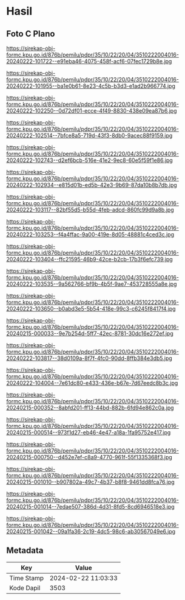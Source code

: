 # Hasil

## Foto C Plano

https://sirekap-obj-formc.kpu.go.id/876b/pemilu/pdpr/35/10/22/20/04/3510222004016-20240222-101722--e91eba46-4075-458f-acf6-07fec1729b8e.jpg

https://sirekap-obj-formc.kpu.go.id/876b/pemilu/pdpr/35/10/22/20/04/3510222004016-20240222-101955--ba1e0b61-8e23-4c5b-b3d3-e1ad2b966774.jpg

https://sirekap-obj-formc.kpu.go.id/876b/pemilu/pdpr/35/10/22/20/04/3510222004016-20240222-102250--0d72df01-ecce-4f49-8830-438e09ea87b6.jpg

https://sirekap-obj-formc.kpu.go.id/876b/pemilu/pdpr/35/10/22/20/04/3510222004016-20240222-102514--7bfce8a5-719d-43f3-8db0-9acec88f9159.jpg

https://sirekap-obj-formc.kpu.go.id/876b/pemilu/pdpr/35/10/22/20/04/3510222004016-20240222-102743--d2ef6bcb-516e-41e2-9ec8-60e5f59f1e86.jpg

https://sirekap-obj-formc.kpu.go.id/876b/pemilu/pdpr/35/10/22/20/04/3510222004016-20240222-102934--e815d01b-ed5b-42e3-9b69-87da10b8b7db.jpg

https://sirekap-obj-formc.kpu.go.id/876b/pemilu/pdpr/35/10/22/20/04/3510222004016-20240222-103117--82bf55d5-b55d-4feb-adcd-860fc99d9a8b.jpg

https://sirekap-obj-formc.kpu.go.id/876b/pemilu/pdpr/35/10/22/20/04/3510222004016-20240222-103253--f4a4ffac-9a00-419e-8d05-48881c4ced3c.jpg

https://sirekap-obj-formc.kpu.go.id/876b/pemilu/pdpr/35/10/22/20/04/3510222004016-20240222-103404--ffc21595-46b9-42ce-b2cb-17b3f6efc739.jpg

https://sirekap-obj-formc.kpu.go.id/876b/pemilu/pdpr/35/10/22/20/04/3510222004016-20240222-103535--9a562766-bf9b-4b5f-9ae7-453728555a8e.jpg

https://sirekap-obj-formc.kpu.go.id/876b/pemilu/pdpr/35/10/22/20/04/3510222004016-20240222-103650--b0abd3e5-5b54-418e-99c3-c6245f8417f4.jpg

https://sirekap-obj-formc.kpu.go.id/876b/pemilu/pdpr/35/10/22/20/04/3510222004016-20240215-000033--9e7b254d-5ff7-42ec-8781-30dc16e272ef.jpg

https://sirekap-obj-formc.kpu.go.id/876b/pemilu/pdpr/35/10/22/20/04/3510222004016-20240222-103817--38d0109a-8f7f-4fc0-90dd-8ffb384e3db5.jpg

https://sirekap-obj-formc.kpu.go.id/876b/pemilu/pdpr/35/10/22/20/04/3510222004016-20240222-104004--7e61dc80-e433-436e-b67e-7d67eedc8b3c.jpg

https://sirekap-obj-formc.kpu.go.id/876b/pemilu/pdpr/35/10/22/20/04/3510222004016-20240215-000352--8abfd201-ff13-44bd-882b-6fd94e862c0a.jpg

https://sirekap-obj-formc.kpu.go.id/876b/pemilu/pdpr/35/10/22/20/04/3510222004016-20240215-000514--973f1d27-eb46-4e47-a18a-1fa95752e417.jpg

https://sirekap-obj-formc.kpu.go.id/876b/pemilu/pdpr/35/10/22/20/04/3510222004016-20240215-000750--d452e7ef-c8a9-4770-961f-55f1335368f3.jpg

https://sirekap-obj-formc.kpu.go.id/876b/pemilu/pdpr/35/10/22/20/04/3510222004016-20240215-001010--b907802a-49c7-4b37-b8f8-9461dd8fca76.jpg

https://sirekap-obj-formc.kpu.go.id/876b/pemilu/pdpr/35/10/22/20/04/3510222004016-20240215-001014--7edae507-386d-4d31-8fd5-8cd6946518e3.jpg

https://sirekap-obj-formc.kpu.go.id/876b/pemilu/pdpr/35/10/22/20/04/3510222004016-20240215-001042--09a1fa36-2c19-4dc5-98c6-ab30567049e6.jpg


## Metadata

| Key        | Value               |
| ---------- | ------------------- |
| Time Stamp | 2024-02-22 11:03:33 |
| Kode Dapil | 3503                |



